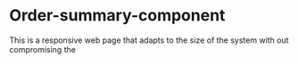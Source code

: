 # Order-summary-component
This is a responsive web page that adapts to the size of the system with out compromising the 

